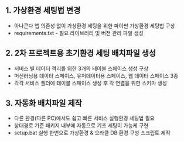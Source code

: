 
## 1. 가상환경 세팅법 변경

-  아나콘다 앱 의존성 없이 가상환경 세팅을 위한 파이썬 가상환경 세팅법 구상
- requirements.txt - 필요 라이브러리 및 버전 관리 파일 생성


## 2. 2차 프로젝트용 초기환경 세팅 배치파일 생성

- 서비스 별 데이터 격리를 위한 3개의 테이블 스페이스 생성 구상
- 머신러닝용 데이터 스페이스, 유저데이터용 스페이스, 웹 데이터 스페이스 3종
- 각각 서비스 폴더에 테이블 스페이스 생성 후 각 연결을 위한 스키마 생성

## 3. 자동화 배치파일 제작

- 다른 환경(다른 PC)에서도 쉽고 빠른 서비스 실행환경 세팅법 필요
- 상대경로 기준 패키지 내부에 자동으로 기초 세팅이 가능케 구현
- setup.bat 실행 한번으로 가상환경 & 오라클 DB 환경 구성 스크립트 제작